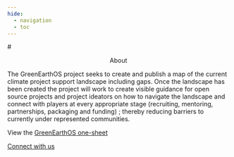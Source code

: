 ```yaml
---
hide:
  - navigation
  - toc
---
```

#<center>About</center>

The GreenEarthOS project seeks to create and publish a map of the current climate project support landscape including gaps. Once the landscape has been created the project will work to create visible guidance for open source projects and project ideators on how to navigate the landscape and connect with players at every appropriate stage (recruiting, mentoring, partnerships, packaging and funding) ; thereby reducing barriers to currently under represented communities.

View the [GreenEarthOS one-sheet](GreenEarthOS-Overview.pdf)

[Connect with us](mailto:greenearthos@hackforla.org)
